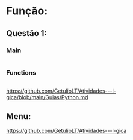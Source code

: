 # Função:
## Questão 1:
### Main
~~~py

~~~
### Functions
~~~py

~~~

https://github.com/GetulioLT/Atividades---l-gica/blob/main/Guias/Python.md
## Menu:
https://github.com/GetulioLT/Atividades---l-gica